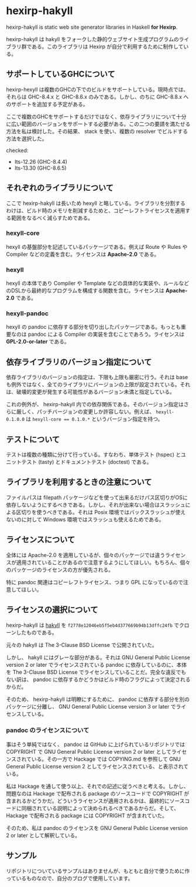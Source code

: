 # hexirp-hakyll

hexirp-hakyll is static web site generator libraries in Haskell **for Hexirp**.

hexirp-hakyll は hakyll をフォークした静的ウェブサイト生成プログラムのライブラリ群である。このライブラリは Hexirp が自分で利用するために制作している。

## サポートしているGHCについて

hexirp-hexyll は複数のGHCの下でのビルドをサポートしている。現時点では、それらは GHC-8.4.x と GHC-8.6.x のみである。しかし、のちに GHC-8.8.x へのサポートを追加する予定がある。

ここで複数のGHCをサポートするだけではなく、依存ライブラリについて十分に広い範囲のバージョンをサポートする必要がある。この二つの要請を満たせる方法を私は検討した。その結果、 stack を使い、複数の resolver でビルドする方法を選択した。

checked:

* lts-12.26 (GHC-8.4.4)
* lts-13.30 (GHC-8.6.5)

## それぞれのライブラリについて

ここで hexirp-hakyll は長いため hexyll と略している。ライブラリを分割するわけは、ビルド時のメモリを削減するためと、コピーレフトライセンスを適用する範囲をなるべく減らすためである。

### hexyll-core

hexyll の基盤部分を記述しているパッケージである。例えば Route や Rules や Compiler などの定義を含む。ライセンスは **Apache-2.0** である。

### hexyll

hexyll の本体であり Compiler や Template などの具体的な実装や、ルールなどのDSLから最終的なプログラムを構成する関数を含む。ライセンスは **Apache-2.0** である。

### hexyll-pandoc

hexyll の pandoc に依存する部分を切り出したパッケージである。もっとも重要なのは pandoc による Compiler の実装を含むことであろう。ライセンスは **GPL-2.0-or-later** である。

## 依存ライブラリのバージョン指定について

依存ライブラリのバージョンの指定は、下限も上限も厳密に行う。それは base も例外ではなく、全てのライブラリにバージョンの上限が設定されている。それは、破壊的変更が発生する可能性があるバージョン未満と指定している。

これの例外が、 hexirp-hakyll 内での依存関係である。そのバージョン指定はさらに厳しく、パッチバージョンの変更しか許容しない。例えば、 `hexyll-0.1.0.0` は `hexyll-core == 0.1.0.*` というバージョン指定を持つ。

## テストについて

テストは複数の種類に分けて行っている。すなわち、単体テスト (hspec) とユニットテスト (tasty) とドキュメントテスト (doctest) である。

## ライブラリを利用するときの注意について

ファイルパスは filepath パッケージなどを使って出来るだけパス区切りがOSに依存しないようにするべきである。しかし、それが出来ない場合はスラッシュによる区切りを使うべきである。それは Posix 環境ではバックスラッシュが使えないのに対して Windows 環境ではスラッシュも使えるためである。

## ライセンスについて

全体には Apache-2.0 を適用しているが、個々のパッケージでは違うライセンスが適用されていることがあるので注意するようにしてほしい。もちろん、個々のパッケージのライセンスの方が優先される。

特に pandoc 関連はコピーレフトライセンス、つまり GPL になっているので注意してほしい。

## ライセンスの選択について

hexirp-hakyll は [hakyll](https://github.com/jaspervdj/hakyll) を `f2778e12046eb5f5eb4d377669b94b13dffc24fb` でクローンしたものである。

元々の hakyll は The 3-Clause BSD License で公開されていた。

しかし、 hakyll にはグレーな部分がある。それは GNU General Public License version 2 or later でライセンスされている pandoc に依存しているのに、本体を The 3-Clause BSD License でライセンスしていることだ。完全な違反でもない訳は、 pandoc に依存するかどうかはビルド時のフラグによって決定されるからだ。

そのため、 hexirp-hakyll は明瞭にするために、 pandoc に依存する部分を別のパッケージに分離し、 GNU General Public License version 3 or later でライセンスしている。

### pandoc のライセンスについて

事はそう単純ではなく、 pandoc は GitHub に上げられているリポジトリでは COPYRIGHT で GNU General Public License version 2 or later としてライセンスされている。その一方で Hackage では COPYING.md を参照して GNU General Public License version 2 としてライセンスされている、と表示されている。

私は Hackage を通して使う以上、それでの記述に従うべきと考える。しかし、問題なのは Hackage で配布される package のソースコードで COPYRIGHT が含まれるかどうかだ。どういうライセンスが適用されるかは、最終的にソースコードに同梱されている説明によって決められるべきであるからだ。そして、 Hackage で配布される package には COPYRIGHT が含まれていた。

そのため、私は pandoc のライセンスを GNU General Public License version 2 or later として解釈している。

## サンプル

リポジトリについているサンプルはありませんが、もともと自分で使うために作っているものなので、自分のブログで使用しています。
